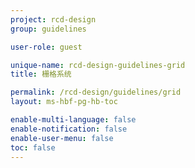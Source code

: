 ```yaml
---
project: rcd-design
group: guidelines

user-role: guest

unique-name: rcd-design-guidelines-grid
title: 栅格系统

permalink: /rcd-design/guidelines/grid
layout: ms-hbf-pg-hb-toc

enable-multi-language: false
enable-notification: false
enable-user-menu: false
toc: false
---
```


## 